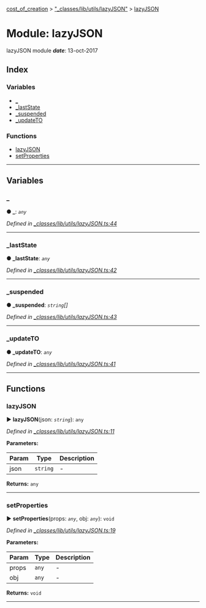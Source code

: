 [cost_of_creation](../README.md) > ["_classes/lib/utils/lazyJSON"](../modules/__classes_lib_utils_lazyjson_.md) > [lazyJSON](../modules/__classes_lib_utils_lazyjson_.lazyjson.md)



# Module: lazyJSON


lazyJSON module
*__date__*: 13-oct-2017


## Index

### Variables

* [_](__classes_lib_utils_lazyjson_.lazyjson.md#_)
* [_lastState](__classes_lib_utils_lazyjson_.lazyjson.md#_laststate)
* [_suspended](__classes_lib_utils_lazyjson_.lazyjson.md#_suspended)
* [_updateTO](__classes_lib_utils_lazyjson_.lazyjson.md#_updateto)


### Functions

* [lazyJSON](__classes_lib_utils_lazyjson_.lazyjson.md#lazyjson)
* [setProperties](__classes_lib_utils_lazyjson_.lazyjson.md#setproperties)



---
## Variables
<a id="_"></a>

###  _

**●  _**:  *`any`* 

*Defined in [_classes/lib/utils/lazyJSON.ts:44](https://github.com/codeartisticninja/cost_of_creation/blob/5dc4a7e/src/script/_classes/lib/utils/lazyJSON.ts#L44)*





___

<a id="_laststate"></a>

###  _lastState

**●  _lastState**:  *`any`* 

*Defined in [_classes/lib/utils/lazyJSON.ts:42](https://github.com/codeartisticninja/cost_of_creation/blob/5dc4a7e/src/script/_classes/lib/utils/lazyJSON.ts#L42)*





___

<a id="_suspended"></a>

###  _suspended

**●  _suspended**:  *`string`[]* 

*Defined in [_classes/lib/utils/lazyJSON.ts:43](https://github.com/codeartisticninja/cost_of_creation/blob/5dc4a7e/src/script/_classes/lib/utils/lazyJSON.ts#L43)*





___

<a id="_updateto"></a>

###  _updateTO

**●  _updateTO**:  *`any`* 

*Defined in [_classes/lib/utils/lazyJSON.ts:41](https://github.com/codeartisticninja/cost_of_creation/blob/5dc4a7e/src/script/_classes/lib/utils/lazyJSON.ts#L41)*





___


## Functions
<a id="lazyjson"></a>

###  lazyJSON

► **lazyJSON**(json: *`string`*): `any`



*Defined in [_classes/lib/utils/lazyJSON.ts:11](https://github.com/codeartisticninja/cost_of_creation/blob/5dc4a7e/src/script/_classes/lib/utils/lazyJSON.ts#L11)*



**Parameters:**

| Param | Type | Description |
| ------ | ------ | ------ |
| json | `string`   |  - |





**Returns:** `any`





___

<a id="setproperties"></a>

###  setProperties

► **setProperties**(props: *`any`*, obj: *`any`*): `void`



*Defined in [_classes/lib/utils/lazyJSON.ts:19](https://github.com/codeartisticninja/cost_of_creation/blob/5dc4a7e/src/script/_classes/lib/utils/lazyJSON.ts#L19)*



**Parameters:**

| Param | Type | Description |
| ------ | ------ | ------ |
| props | `any`   |  - |
| obj | `any`   |  - |





**Returns:** `void`





___


